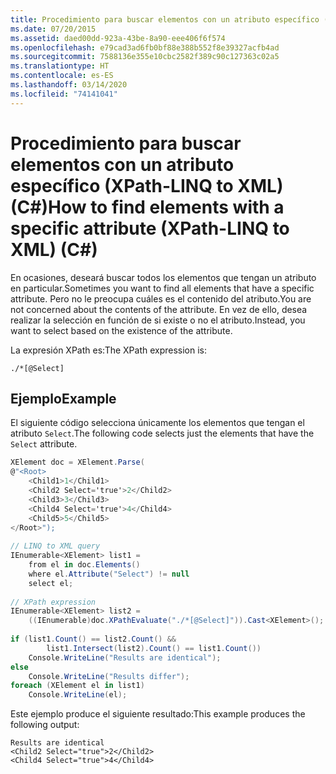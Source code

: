 ```yaml
---
title: Procedimiento para buscar elementos con un atributo específico (XPath-LINQ to XML) (C#)
ms.date: 07/20/2015
ms.assetid: daed00dd-923a-43be-8a90-eee406f6f574
ms.openlocfilehash: e79cad3ad6fb0bf88e388b552f8e39327acfb4ad
ms.sourcegitcommit: 7588136e355e10cbc2582f389c90c127363c02a5
ms.translationtype: HT
ms.contentlocale: es-ES
ms.lasthandoff: 03/14/2020
ms.locfileid: "74141041"
---
```

# <a name="how-to-find-elements-with-a-specific-attribute-xpath-linq-to-xml-c"></a><span data-ttu-id="e6fc1-102">Procedimiento para buscar elementos con un atributo específico (XPath-LINQ to XML) (C#)</span><span class="sxs-lookup"><span data-stu-id="e6fc1-102">How to find elements with a specific attribute (XPath-LINQ to XML) (C#)</span></span>
<span data-ttu-id="e6fc1-103">En ocasiones, deseará buscar todos los elementos que tengan un atributo en particular.</span><span class="sxs-lookup"><span data-stu-id="e6fc1-103">Sometimes you want to find all elements that have a specific attribute.</span></span> <span data-ttu-id="e6fc1-104">Pero no le preocupa cuáles es el contenido del atributo.</span><span class="sxs-lookup"><span data-stu-id="e6fc1-104">You are not concerned about the contents of the attribute.</span></span> <span data-ttu-id="e6fc1-105">En vez de ello, desea realizar la selección en función de si existe o no el atributo.</span><span class="sxs-lookup"><span data-stu-id="e6fc1-105">Instead, you want to select based on the existence of the attribute.</span></span>  
  
 <span data-ttu-id="e6fc1-106">La expresión XPath es:</span><span class="sxs-lookup"><span data-stu-id="e6fc1-106">The XPath expression is:</span></span>  
  
 `./*[@Select]`  
  
## <a name="example"></a><span data-ttu-id="e6fc1-107">Ejemplo</span><span class="sxs-lookup"><span data-stu-id="e6fc1-107">Example</span></span>  
 <span data-ttu-id="e6fc1-108">El siguiente código selecciona únicamente los elementos que tengan el atributo `Select`.</span><span class="sxs-lookup"><span data-stu-id="e6fc1-108">The following code selects just the elements that have the `Select` attribute.</span></span>  
  
```csharp  
XElement doc = XElement.Parse(  
@"<Root>  
    <Child1>1</Child1>  
    <Child2 Select='true'>2</Child2>  
    <Child3>3</Child3>  
    <Child4 Select='true'>4</Child4>  
    <Child5>5</Child5>  
</Root>");  
  
// LINQ to XML query  
IEnumerable<XElement> list1 =  
    from el in doc.Elements()  
    where el.Attribute("Select") != null  
    select el;  
  
// XPath expression  
IEnumerable<XElement> list2 =  
    ((IEnumerable)doc.XPathEvaluate("./*[@Select]")).Cast<XElement>();  
  
if (list1.Count() == list2.Count() &&  
        list1.Intersect(list2).Count() == list1.Count())  
    Console.WriteLine("Results are identical");  
else  
    Console.WriteLine("Results differ");  
foreach (XElement el in list1)  
    Console.WriteLine(el);  
```  
  
 <span data-ttu-id="e6fc1-109">Este ejemplo produce el siguiente resultado:</span><span class="sxs-lookup"><span data-stu-id="e6fc1-109">This example produces the following output:</span></span>  
  
```output  
Results are identical  
<Child2 Select="true">2</Child2>  
<Child4 Select="true">4</Child4>  
```  
  